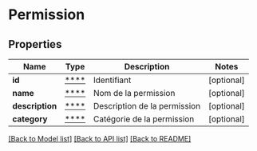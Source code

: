 # Permission

## Properties
Name | Type | Description | Notes
------------ | ------------- | ------------- | -------------
**id** | [****](.md) | Identifiant | [optional] 
**name** | [****](.md) | Nom de la permission | [optional] 
**description** | [****](.md) | Description de la permission | [optional] 
**category** | [****](.md) | Catégorie de la permission | [optional] 

[[Back to Model list]](../../README.md#documentation-for-models) [[Back to API list]](../../README.md#documentation-for-api-endpoints) [[Back to README]](../../README.md)

